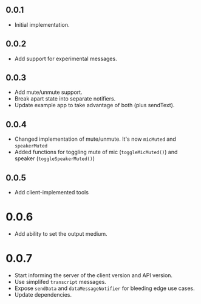 ## 0.0.1

* Initial implementation.

## 0.0.2

* Add support for experimental messages.

## 0.0.3

* Add mute/unmute support.
* Break apart state into separate notifiers.
* Update example app to take advantage of both (plus sendText).

## 0.0.4

* Changed implementation of mute/unmute. It's now `micMuted` and `speakerMuted`
* Added functions for toggling mute of mic (`toggleMicMuted()`) and speaker (`toggleSpeakerMuted()`)

## 0.0.5

* Add client-implemented tools

# 0.0.6

* Add ability to set the output medium.

# 0.0.7

* Start informing the server of the client version and API version.
* Use simplifed `transcript` messages.
* Expose `sendData` and `dataMessageNotifier` for bleeding edge use cases.
* Update dependencies.

